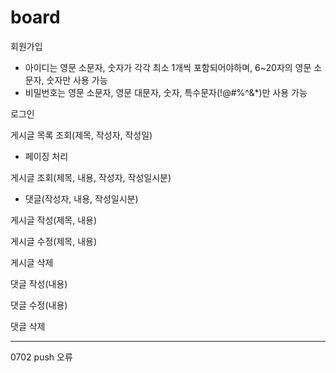 # board

회원가입
   - 아이디는 영문 소문자, 숫자가 각각 최소 1개씩 포함되어야하며, 6~20자의 영문 소문자, 숫자만 사용 가능
   - 비밀번호는 영문 소문자, 영문 대문자, 숫자, 특수문자(!@#$%^&*)가 각각 최소 1개씩 포함되어야하며, 8~20자의 영문 대/소문자, 숫자, 특수문자(!@#$%^&*)만 사용 가능

로그인

게시글 목록 조회(제목, 작성자, 작성일)
   - 페이징 처리

게시글 조회(제목, 내용, 작성자, 작성일시분)
   - 댓글(작성자, 내용, 작성일시분)

게시글 작성(제목, 내용)

게시글 수정(제목, 내용)

게시글 삭제

댓글 작성(내용)

댓글 수정(내용)

댓글 삭제

-------------
0702 push 오류
